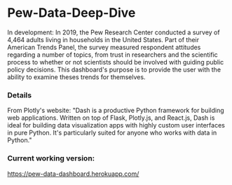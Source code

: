 # Pew-Data-Deep-Dive
In development: In 2019, the Pew Research Center conducted a survey of 4,464 adults living in households in the United States. Part of their American Trends Panel, the survey measured respondent attitudes regarding a number of topics, from trust in researchers and the scientific process to whether or not scientists should be involved with guiding public policy decisions. This dashboard's purpose is to provide the user with the ability to examine theses trends for themselves. 

### Details
From Plotly's website: "Dash is a productive Python framework for building web applications.
Written on top of Flask, Plotly.js, and React.js, Dash is ideal for building data visualization apps with highly custom user interfaces in pure Python. It's particularly suited for anyone who works with data in Python."

### Current working version:
https://pew-data-dashboard.herokuapp.com/